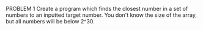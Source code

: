PROBLEM 1 
Create a program which finds the closest number in a set of numbers to an inputted target number. You don't know the size of the array, but all numbers will be below 2^30.
